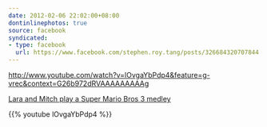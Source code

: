 ```yaml
---
date: 2012-02-06 22:02:00+08:00
dontinlinephotos: true
source: facebook
syndicated:
- type: facebook
  url: https://www.facebook.com/stephen.roy.tang/posts/326684320707844
---
```


http://www.youtube.com/watch?v=lOvgaYbPdp4&feature=g-vrec&context=G26b972dRVAAAAAAAAAg

[Lara and Mitch play a Super Mario Bros 3 medley](https://www.youtube.com/watch?v=lOvgaYbPdp4)



{{% youtube lOvgaYbPdp4 %}}